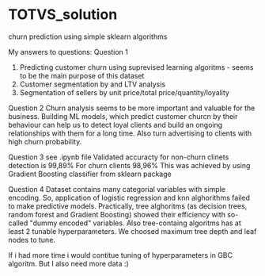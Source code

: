 # TOTVS_solution
churn prediction using  simple sklearn algorithms

My answers to questions:
Question 1
1) Predicting customer churn using suprevised learning algoritms - seems to be the main purpose of this dataset
2) Customer segmentation by and LTV analysis 
3) Segmentation of sellers by unit price/total price/quantity/loyality

Question 2
Churn analysis seems to be more important and valuable for the business. Building ML models, which predict customer churcn by their behaviour can help us to detect loyal clients and build an ongoing relationships with them for a long time. Also turn advertising to clients with high churn probability.

Question 3 see .ipynb file
Validated accuracty for non-churn clinets detection is 99,89%
For churn clients 98,96%
This was achieved by using Gradient Boosting classifier from sklearn package

Question 4
Dataset contains many categorial variables with simple encoding. So, application of logistic regression and knn alghorithms failed to make predictive models.
Practically, tree alghoritms (as decision trees, random forest and Gradient Boosting) showed their efficiency with so-called "dummy encoded" variables.  Also tree-containg algoritms has at least 2 tunable hyperparameters. 
We choosed maximum tree depth and leaf nodes to tune. 

If i had more time i would contitue tuning of hyperparameters in GBC algoritm. But I also need more data :)

